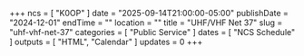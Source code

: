 +++
ncs = [ "K0OP" ]
date = "2025-09-14T21:00:00-05:00"
publishDate = "2024-12-01"
endTime = ""
location = ""
title = "UHF/VHF Net 37"
slug = "uhf-vhf-net-37"
categories = [ "Public Service" ]
dates = [ "NCS Schedule" ]
outputs = [ "HTML", "Calendar" ]
updates = 0
+++
